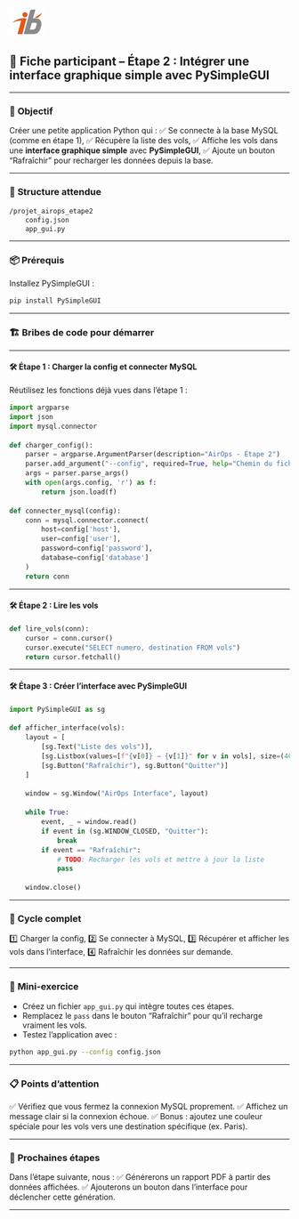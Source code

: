 ![Logo](images\logo.png)


## 🧩 Fiche participant – Étape 2 : Intégrer une interface graphique simple avec PySimpleGUI

---

### 🎯 **Objectif**

Créer une petite application Python qui :
✅ Se connecte à la base MySQL (comme en étape 1),
✅ Récupère la liste des vols,
✅ Affiche les vols dans une **interface graphique simple** avec **PySimpleGUI**,
✅ Ajoute un bouton “Rafraîchir” pour recharger les données depuis la base.

---

### 📂 **Structure attendue**

```
/projet_airops_etape2
    config.json
    app_gui.py
```

---

### 📦 **Prérequis**

Installez PySimpleGUI :

```bash
pip install PySimpleGUI
```

---

### 🏗 **Bribes de code pour démarrer**

---

#### 🛠 Étape 1 : Charger la config et connecter MySQL

Réutilisez les fonctions déjà vues dans l’étape 1 :

```python
import argparse
import json
import mysql.connector

def charger_config():
    parser = argparse.ArgumentParser(description="AirOps - Étape 2")
    parser.add_argument("--config", required=True, help="Chemin du fichier JSON")
    args = parser.parse_args()
    with open(args.config, 'r') as f:
        return json.load(f)

def connecter_mysql(config):
    conn = mysql.connector.connect(
        host=config['host'],
        user=config['user'],
        password=config['password'],
        database=config['database']
    )
    return conn
```

---

#### 🛠 Étape 2 : Lire les vols

```python
def lire_vols(conn):
    cursor = conn.cursor()
    cursor.execute("SELECT numero, destination FROM vols")
    return cursor.fetchall()
```

---

#### 🛠 Étape 3 : Créer l’interface avec PySimpleGUI

```python
import PySimpleGUI as sg

def afficher_interface(vols):
    layout = [
        [sg.Text("Liste des vols")],
        [sg.Listbox(values=[f"{v[0]} → {v[1]}" for v in vols], size=(40, 10), key='-VOLLIST-')],
        [sg.Button("Rafraîchir"), sg.Button("Quitter")]
    ]

    window = sg.Window("AirOps Interface", layout)

    while True:
        event, _ = window.read()
        if event in (sg.WINDOW_CLOSED, "Quitter"):
            break
        if event == "Rafraîchir":
            # TODO: Recharger les vols et mettre à jour la liste
            pass

    window.close()
```

---

### 🔄 **Cycle complet**

1️⃣ Charger la config,
2️⃣ Se connecter à MySQL,
3️⃣ Récupérer et afficher les vols dans l’interface,
4️⃣ Rafraîchir les données sur demande.

---

### 🧪 **Mini-exercice**

* Créez un fichier `app_gui.py` qui intègre toutes ces étapes.
* Remplacez le `pass` dans le bouton “Rafraîchir” pour qu’il recharge vraiment les vols.
* Testez l’application avec :

```bash
python app_gui.py --config config.json
```

---

### 📋 **Points d’attention**

✅ Vérifiez que vous fermez la connexion MySQL proprement.
✅ Affichez un message clair si la connexion échoue.
✅ Bonus : ajoutez une couleur spéciale pour les vols vers une destination spécifique (ex. Paris).

---

### 💬 **Prochaines étapes**

Dans l’étape suivante, nous :
✅ Générerons un rapport PDF à partir des données affichées.
✅ Ajouterons un bouton dans l’interface pour déclencher cette génération.

---
